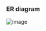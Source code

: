 ### ER diagram
![image](https://github.com/user-attachments/assets/7be685eb-e60d-4876-928c-da72d8143e47)